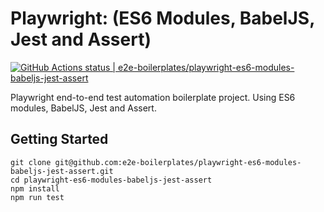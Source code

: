 # Playwright: (ES6 Modules, BabelJS, Jest and Assert)

[![GitHub Actions status | e2e-boilerplates/playwright-es6-modules-babeljs-jest-assert](https://github.com/e2e-boilerplates/playwright-es6-modules-babeljs-jest-assert/workflows/playwright-es6-modules-babeljs-jest-assert/badge.svg)](https://github.com/e2e-boilerplates/playwright-es6-modules-babeljs-jest-assert/actions?workflow=playwright-es6-modules-babeljs-jest-assert)

Playwright end-to-end test automation boilerplate project. Using ES6 modules, BabelJS, Jest and Assert.

## Getting Started

    git clone git@github.com:e2e-boilerplates/playwright-es6-modules-babeljs-jest-assert.git
    cd playwright-es6-modules-babeljs-jest-assert
    npm install
    npm run test
